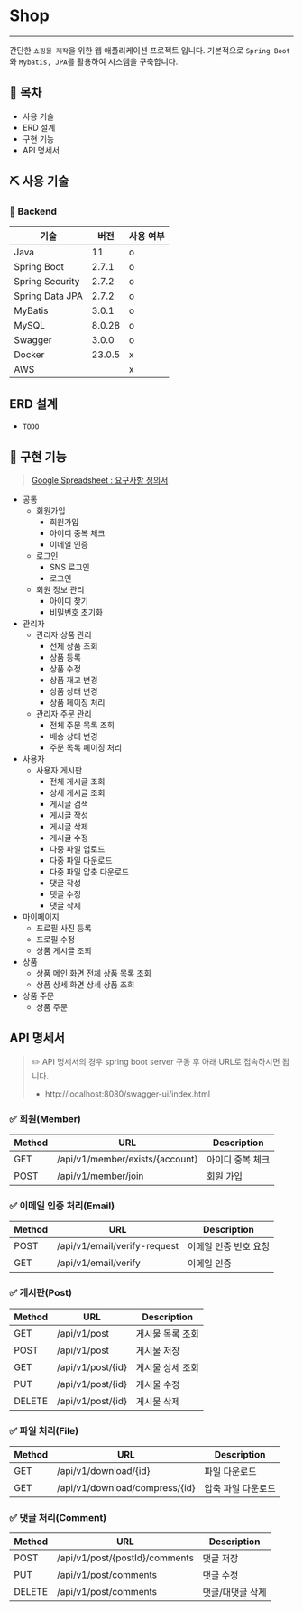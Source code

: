 # Shop

---

간단한 `쇼핑몰 제작`을 위한 웹 애플리케이션 프로젝트 입니다.
기본적으로 `Spring Boot`와 `Mybatis, JPA`를 활용하여 시스템을 구축합니다.

## 📁 목차

- 사용 기술
- ERD 설계
- 구현 기능
- API 명세서

## ⛏ 사용 기술

### 📌 Backend
| 기술              | 버전    | 사용 여부 |
|-----------------|-------|------|
| Java            | 11    | o    |
| Spring Boot     | 2.7.1 | o    |
| Spring Security | 2.7.2 | o    |
| Spring Data JPA | 2.7.2 | o    |
| MyBatis         | 3.0.1 | o    |
| MySQL           | 8.0.28 | o    |
| Swagger         | 3.0.0 | o    |
| Docker          | 23.0.5 | x    |
| AWS             |       | x    |

## ERD 설계

- `TODO`

## 🎢 구현 기능

> [Google Spreadsheet : 요구사항 정의서](https://docs.google.com/spreadsheets/d/1Wppy4RiBwldQL77RcXoLq9OkdGnVFCzIv5TQO75fZl8/edit?usp=sharing) 

- 공통
  - 회원가입
    - 회원가입
    - 아이디 중복 체크
    - 이메일 인증
  - 로그인
    - SNS 로그인
    - 로그인
  - 회원 정보 관리
    - 아이디 찾기
    - 비밀번호 초기화
- 관리자
  - 관리자 상품 관리
    - 전체 상품 조회
    - 상품 등록
    - 상품 수정
    - 상품 재고 변경
    - 상품 상태 변경
    - 상품 페이징 처리
  - 관리자 주문 관리
    - 전체 주문 목록 조회
    - 배송 상태 변경
    - 주문 목록 페이징 처리
- 사용자
  - 사용자 게시판
    - 전체 게시글 조회
    - 상세 게시글 조회
    - 게시글 검색
    - 게시글 작성
    - 게시글 삭제
    - 게시글 수정
    - 다중 파일 업로드
    - 다중 파일 다운로드
    - 다중 파일 압축 다운로드
    - 댓글 작성
    - 댓글 수정
    - 댓글 삭제
- 마이페이지
  - 프로필 사진 등록
  - 프로필 수정
  - 상품 게시글 조회
- 상품
  - 상품 메인 화면 전체 상품 목록 조회
  - 상품 상세 화면 상세 상품 조회
- 상품 주문
  - 상품 주문

## API 명세서

> ✏️ API 명세서의 경우 spring boot server 구동 후 아래 URL로 접속하시면 됩니다.  
> - http://localhost:8080/swagger-ui/index.html

### ✅ 회원(Member)

| Method | URL                            | Description |
|--------|--------------------------------|-------------|
| GET    | /api/v1/member/exists/{account} | 아이디 중복 체크   |
| POST   | /api/v1/member/join            | 회원 가입       |

### ✅ 이메일 인증 처리(Email)

| Method | URL                             | Description |
|-------|------------------------------|--------------|
| POST  | /api/v1/email/verify-request | 이메일 인증 번호 요청 |
| GET   | /api/v1/email/verify         | 이메일 인증       |

### ✅ 게시판(Post)

| Method | URL                            | Description |
|--------|--------------------------------|------------|
| GET    | /api/v1/post                   | 게시물 목록 조회  |
| POST   | /api/v1/post                   | 게시물 저장     |
| GET    | /api/v1/post/{id}              | 게시물 상세 조회  |
| PUT    | /api/v1/post/{id}              | 게시물 수정     |
| DELETE | /api/v1/post/{id}              | 게시물 삭제     |

### ✅ 파일 처리(File)

| Method | URL                             | Description |
|-------|---------------------------------|-------------|
| GET   | /api/v1/download/{id}           | 파일 다운로드     |
| GET   | /api/v1/download/compress/{id}  | 압축 파일 다운로드  |

### ✅ 댓글 처리(Comment)

| Method | URL                            | Description |
|--------|--------------------------------|------------|
| POST   | /api/v1/post/{postId}/comments | 댓글 저장      |
| PUT    | /api/v1/post/comments          | 댓글 수정      |
| DELETE | /api/v1/post/comments          | 댓글/대댓글 삭제  |
